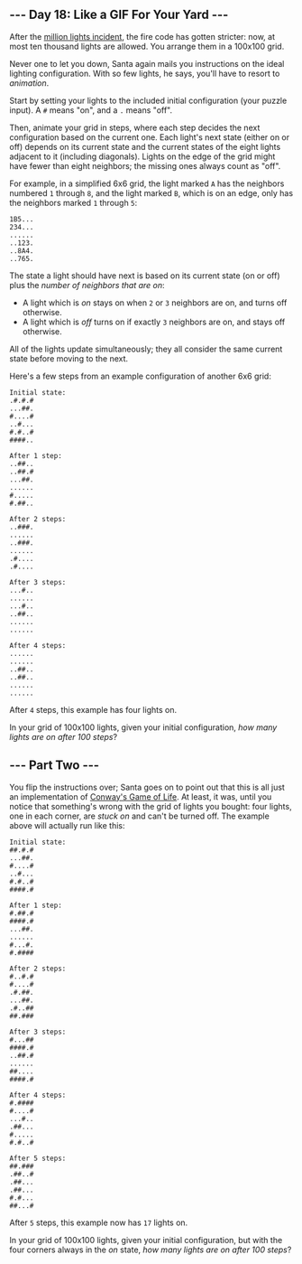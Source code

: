 --- Day 18: Like a GIF For Your Yard ---
----------------------------------------

After the [million lights incident](6), the fire code has gotten
stricter: now, at most <span
title="This is an outrage!  We're going to the next town hall meeting.">ten
thousand lights</span> are allowed. You arrange them in a 100x100 grid.

Never one to let you down, Santa again mails you instructions on the
ideal lighting configuration. With so few lights, he says, you'll have
to resort to *animation*.

Start by setting your lights to the included initial configuration (your
puzzle input). A `#` means "on", and a `.` means "off".

Then, animate your grid in steps, where each step decides the next
configuration based on the current one. Each light's next state (either
on or off) depends on its current state and the current states of the
eight lights adjacent to it (including diagonals). Lights on the edge of
the grid might have fewer than eight neighbors; the missing ones always
count as "off".

For example, in a simplified 6x6 grid, the light marked `A` has the
neighbors numbered `1` through `8`, and the light marked `B`, which is
on an edge, only has the neighbors marked `1` through `5`:

    1B5...
    234...
    ......
    ..123.
    ..8A4.
    ..765.

The state a light should have next is based on its current state (on or
off) plus the *number of neighbors that are on*:

-   A light which is *on* stays on when `2` or `3` neighbors are on, and
    turns off otherwise.
-   A light which is *off* turns on if exactly `3` neighbors are on, and
    stays off otherwise.

All of the lights update simultaneously; they all consider the same
current state before moving to the next.

Here's a few steps from an example configuration of another 6x6 grid:

    Initial state:
    .#.#.#
    ...##.
    #....#
    ..#...
    #.#..#
    ####..

    After 1 step:
    ..##..
    ..##.#
    ...##.
    ......
    #.....
    #.##..

    After 2 steps:
    ..###.
    ......
    ..###.
    ......
    .#....
    .#....

    After 3 steps:
    ...#..
    ......
    ...#..
    ..##..
    ......
    ......

    After 4 steps:
    ......
    ......
    ..##..
    ..##..
    ......
    ......

After `4` steps, this example has four lights on.

In your grid of 100x100 lights, given your initial configuration, *how
many lights are on after 100 steps*?

--- Part Two ---
----------------

You flip the instructions over; Santa goes on to point out that this is
all just an implementation of [Conway's Game of
Life](https://en.wikipedia.org/wiki/Conway's_Game_of_Life). At least, it
was, until you notice that something's wrong with the grid of lights you
bought: four lights, one in each corner, are *stuck on* and can't be
turned off. The example above will actually run like this:

    Initial state:
    ##.#.#
    ...##.
    #....#
    ..#...
    #.#..#
    ####.#

    After 1 step:
    #.##.#
    ####.#
    ...##.
    ......
    #...#.
    #.####

    After 2 steps:
    #..#.#
    #....#
    .#.##.
    ...##.
    .#..##
    ##.###

    After 3 steps:
    #...##
    ####.#
    ..##.#
    ......
    ##....
    ####.#

    After 4 steps:
    #.####
    #....#
    ...#..
    .##...
    #.....
    #.#..#

    After 5 steps:
    ##.###
    .##..#
    .##...
    .##...
    #.#...
    ##...#

After `5` steps, this example now has `17` lights on.

In your grid of 100x100 lights, given your initial configuration, but
with the four corners always in the *on* state, *how many lights are on
after 100 steps*?
